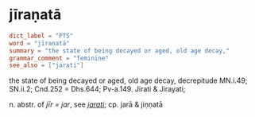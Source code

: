 # jīraṇatā

``` toml
dict_label = "PTS"
word = "jīraṇatā"
summary = "the state of being decayed or aged, old age decay,"
grammar_comment = "feminine"
see_also = ["jarati"]
```

the state of being decayed or aged, old age decay, decrepitude MN.i.49; SN.ii.2; Cnd.252 = Dhs.644; Pv\-a.149. Jirati & Jirayati;

n. abstr. of *jīr = jar*, see *[jarati](jarati.md)*; cp. jarā & jiṇṇatā

